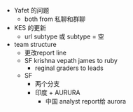 - Yafet 的问题
	- both from 私聊和群聊
- KES 的更新
	- url subtype 或 subtype = 空
- team structure
	- 更改report line
	- SF krishna vepath james to ruby
		- reginal graders to leads
	- SF
		- 两个分支
		- 印度 + AURURA
			- 中国 analyst report给 aurora